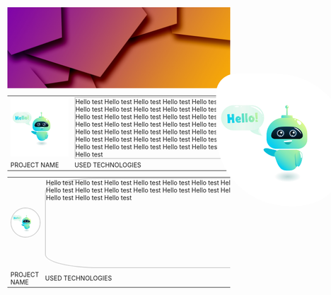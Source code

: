 <div>
        <img src="assets/web-1012467.jpg" style="width: 1000px; position: relative; top: 0; left: 0;" alt="">
        <img src="assets/4015765_195.jpg" style="width: 300px; border-radius: 15% 55% 40% 55%; position: absolute; top: 200px; left: 700px;" alt="">
</div>

<div>
    <table> 
        <tr>
            <td>
                <img src="assets/4015765_195.jpg" style="width: 700px;" alt="">
            </td>
            <td>
                <div style="border: 2px solid lightgray;">
                    Hello test Hello test Hello test Hello test Hello test Hello test Hello test Hello test Hello test
                    Hello test Hello test Hello test Hello test Hello test Hello test Hello test Hello test Hello test
                    Hello test Hello test Hello test Hello test Hello test Hello test Hello test Hello test Hello test
                    Hello test Hello test Hello test Hello test Hello test Hello test Hello test Hello test Hello test
                </div>
            </td>
        </tr>
        <tr>
            <td>PROJECT NAME</td>
            <td>USED TECHNOLOGIES</td>
        </tr>
    </table>
</div>

<div>
    <table>
        <tr>
            <td>
                <img src="assets/4015765_195.jpg" style="width: 500px; border-radius: 50%; border: 2px solid lightgray" alt="">
            </td>
            <td>
                <div style="width: 800px; height: 200px; border: 2px solid lightgray; border-radius: 15% 15% 15% 15%;">
                    Hello test Hello test Hello test Hello test Hello test Hello test Hello test Hello test Hello test
                    Hello test Hello test Hello test Hello test Hello test Hello test Hello test Hello test Hello test
                    Hello test Hello test Hello test Hello test Hello test Hello test Hello test Hello test Hello test
                </div>
            </td>
        </tr>
        <tr>
            <td>PROJECT NAME</td>
            <td>USED TECHNOLOGIES</td>
        </tr>
    </table>
</div>